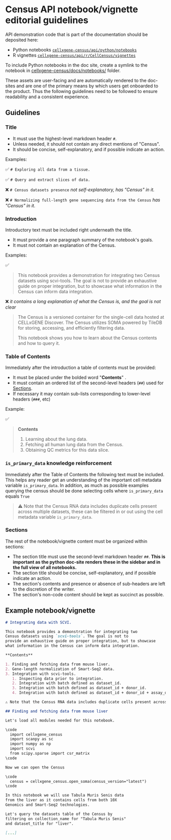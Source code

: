 # Census API notebook/vignette editorial guidelines

API demonstration code that is part of the documentation should be deposited here:

- Python notebooks [`cellxgene-census/api/python/notebooks`](https://github.com/chanzuckerberg/cellxgene-census/tree/main/api/python/notebooks)
- R vignettes [`cellxgene-census/api/r/CellCensus/vignettes`](https://github.com/chanzuckerberg/cellxgene-census/tree/main/api/r/cellxgene.census/vignettes)

To include Python notebooks in the doc site, create a symlink to the notebook in [cellxgene-census/docs/notebooks/](https://github.com/chanzuckerberg/cellxgene-census/tree/main/docs/notebooks) folder.

These assets are user-facing and are automatically rendered to the doc-sites and are one of the primary means by which users get onboarded to the product. Thus the following guidelines need to be followed to ensure readability and a consistent experience.

## Guidelines

### Title

- It must use the highest-level markdown header `#`.
- Unless needed, it should not contain any direct mentions of "Census".
- It should be concise, self-explanatory, and if possible indicate an action.

Examples:

:white_check_mark: `# Exploring all data from a tissue.`

:white_check_mark: `# Query and extract slices of data.`

:x: `# Census datasets presence` *not self-explanatory, has "Census" in it.*

:x: `# Normalizing full-length gene sequencing data from the Census` *has "Census" in it.*

### Introduction

Introductory text must be included right underneath the title.

- It must provide a one paragraph summary of the notebook's goals.
- It must not contain an explanation of the Census.

Examples:

:white_check_mark:

> This notebook provides a demonstration for integrating two Census datasets using scvi-tools. The goal is not to provide an exhaustive guide on proper integration, but to showcase what information in the Census can inform data integration.

:x: *it contains a long explanation of what the Census is, and the goal is not clear*

> The Census is a versioned container for the single-cell data hosted at CELLxGENE Discover. The Census utilizes SOMA powered by TileDB for storing, accessing, and efficiently filtering data.
>
>This notebook shows you how to learn about the Census contents and how to query it.

### Table of Contents

Immediately after the introduction a table of contents must be provided:

- It must be placed under the bolded word "**Contents**" .
- It must contain an ordered list of the second-level headers (`##`) used for [Sections](#sections).
- If necessary it may contain sub-lists corresponding to lower-level headers (`###`, etc)

Example:

:white_check_mark:

> **Contents**
>
> 1. Learning about the lung data.
> 2. Fetching all human lung data from the Census.
> 3. Obtaining QC metrics for this data slice.


### `is_primary_data` knowledge reinforcement

Immediately after the Table of Contents the following text must be included. This helps any reader get an understanding of the important cell metadata variable `is_primary_data`. In addition, as much as possible examples querying the census should be done selecting cells where `is_primary_data` equals `True` 

> ⚠️ Note that the Census RNA data includes duplicate cells present across multiple datasets, these can be filtered in or out using the cell metadata variable `is_primary_data`. 


### Sections

The rest of the notebook/vignette content must be organized within sections:

- The section title must use the second-level markdown header `##`. **This is important as the python doc-site renders these in the sidebar and in the full view of all notebooks.**
- The section title should be concise, self-explanatory, and if possible indicate an action.
- The section's contents and presence or absence of sub-headers are left to the discretion of the writer.
- The section's non-code content should be kept as succinct as possible.

## Example notebook/vignette

```markdown
# Integrating data with SCVI.

This notebook provides a demonstration for integrating two
Census datasets using `scvi-tools`. The goal is not to
provide an exhaustive guide on proper integration, but to showcase
what information in the Census can inform data integration.

**Contents**

1. Finding and fetching data from mouse liver.
2. Gene-length normalization of Smart-Seq2 data.
3. Integration with scvi-tools.
   1. Inspecting data prior to integration.
   2. Integration with batch defined as dataset_id.
   3. Integration with batch defined as dataset_id + donor_id.
   4. Integration with batch defined as dataset_id + donor_id + assay_ontology_term_id + suspension_type.

⚠️ Note that the Census RNA data includes duplicate cells present across multiple datasets, these can be filtered in or out using the cell metadata variable `is_primary_data`.

## Finding and fetching data from mouse liver

Let's load all modules needed for this notebook.

\code
  import cellxgene_census
  import scanpy as sc
  import numpy as np
  import scvi
  from scipy.sparse import csr_matrix
\code

Now we can open the Census

\code
  census = cellxgene_census.open_soma(census_version="latest")
\code

In this notebook we will use Tabula Muris Senis data
from the liver as it contains cells from both 10X
Genomics and Smart-Seq2 technologies.

Let's query the datasets table of the Census by
filtering on collection_name for "Tabula Muris Senis"
and dataset_title for "liver".

[...]
```

